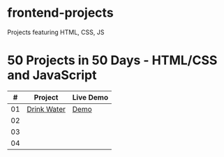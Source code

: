 # frontend-projects

Projects featuring HTML, CSS, JS

# 50 Projects in 50 Days - HTML/CSS and JavaScript

|  #  | Project                                                                                | Live Demo                                                             |
| :-: | -------------------------------------------------------------------------------------- | --------------------------------------------------------------------- |
| 01  | [Drink Water](https://github.com/aswathy-kr/frontend-projects/tree/main/Drink%20Water) | [Demo](https://aswathy-kr.github.io/frontend-projects/Drink%20Water/) |
| 02  |                                                                                        |                                                                       |
| 03  |                                                                                        |                                                                       |
| 04  |                                                                                        |                                                                       |
